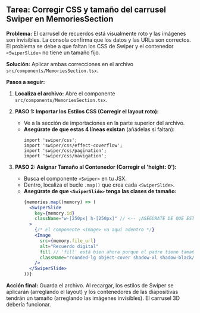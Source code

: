 ## Tarea: Corregir CSS y tamaño del carrusel Swiper en MemoriesSection

**Problema:** El carrusel de recuerdos está visualmente roto y las imágenes son invisibles. La consola confirma que los datos y las URLs son correctos. El problema se debe a que faltan los CSS de Swiper y el contenedor `<SwiperSlide>` no tiene un tamaño fijo.

**Solución:** Aplicar ambas correcciones en el archivo `src/components/MemoriesSection.tsx`.

**Pasos a seguir:**

1.  **Localiza el archivo:** Abre el componente `src/components/MemoriesSection.tsx`.

2.  **PASO 1: Importar los Estilos CSS (Corregir el layout roto):**
    * Ve a la sección de importaciones en la parte superior del archivo.
    * **Asegúrate de que estas 4 líneas existan** (añádelas si faltan):
      ```tsx
      import 'swiper/css';
      import 'swiper/css/effect-coverflow';
      import 'swiper/css/pagination';
      import 'swiper/css/navigation';
      ```

3.  **PASO 2: Asignar Tamaño al Contenedor (Corregir el 'height: 0'):**
    * Busca el componente `<Swiper>` en tu JSX.
    * Dentro, localiza el bucle `.map()` que crea cada `<SwiperSlide>`.
    * **Asegúrate de que `<SwiperSlide>` tenga las clases de tamaño:**
      ```jsx
      {memories.map((memory) => (
        <SwiperSlide 
          key={memory.id} 
          className="w-[250px] h-[250px]" // <-- ¡ASEGÚRATE DE QUE ESTO ESTÉ AQUÍ!
        >
          {/* El componente <Image> va aquí adentro */}
          <Image
            src={memory.file_url}
            alt="Recuerdo digital"
            fill // 'fill' está bien ahora porque el padre tiene tamaño
            className="rounded-lg object-cover shadow-xl shadow-black/40"
          />
        </SwiperSlide>
      ))}
      ```

**Acción final:** Guarda el archivo. Al recargar, los estilos de Swiper se aplicarán (arreglando el layout) y los contenedores de las diapositivas tendrán un tamaño (arreglando las imágenes invisibles). El carrusel 3D debería funcionar.